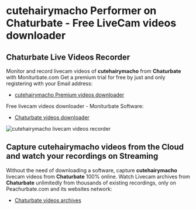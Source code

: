 # cutehairymacho Performer on Chaturbate - Free LiveCam videos downloader

## Chaturbate Live Videos Recorder

Monitor and record livecam videos of **cutehairymacho** from **Chaturbate** with Moniturbate.com
Get a premium trial for free by just and only registering with your Email address:
* [cutehairymacho Premium videos downloader](https://moniturbate.com/request-demo-licence-key.html)

Free livecam videos downloader - Moniturbate Software:
* [Chaturbate videos downloader](https://moniturbate.com/moniturbate-download-software.html)

![cutehairymacho livecam videos recorder](https://peachurnet.com/templates/moniturbate-software.png)


## Capture cutehairymacho videos from the Cloud and watch your recordings on Streaming

Without the need of downloading a software, capture **cutehairymacho** livecam videos from **Chaturbate** 100% online.
Watch Livecam archives from **Chaturbate** unlimitedly from thousands of existing recordings, only on Peachurbate.com and its websites network:
* [Chaturbate videos archives](https://peachurnet.com/)